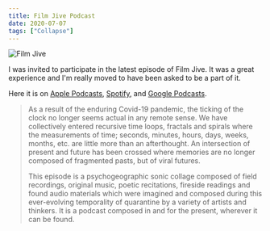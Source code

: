 ```yaml
---
title: Film Jive Podcast
date: 2020-07-07
tags: ["Collapse"]
---
```


![Film Jive](/images/film-jive.jpg)

I was invited to participate in the latest episode of Film Jive. It was a great experience and I'm really moved to have been asked to be a part of it.

<!--x-->

Here it is on [Apple Podcasts](https://podcasts.apple.com/us/podcast/episode-99-tutorials-in-self-isolation/id479559706?i=1000483130629), [Spotify](https://open.spotify.com/episode/2kt01EmSyCuYilkHP7looi?si=Vvyc8SBgQ42fE8gIxBIDPw), and [Google Podcasts](https://podcasts.google.com/feed/aHR0cDovL2ZlZWRzLmZlZWRidXJuZXIuY29tL0ZpbG1KaXZl/episode/aHR0cHM6Ly9maWxtLWppdmUuY2FzdG9zLmNvbS9wb2RjYXN0cy84MjM3L2VwaXNvZGVzL2VwaXNvZGUtOTktdHV0b3JpYWxzLWluLXNlbGYtaXNvbGF0aW9u?ved=0CAIQkfYCahcKEwjA8s3_zbvqAhUAAAAAHQAAAAAQBQ).

> As a result of the enduring Covid-19 pandemic, the ticking of the clock no longer seems actual in any remote sense. We have collectively entered recursive time loops, fractals and spirals where the measurements of time; seconds, minutes, hours, days, weeks, months, etc. are little more than an afterthought. An intersection of present and future has been crossed where memories are no longer composed of fragmented pasts, but of viral futures.
>
> This episode is a psychogeographic sonic collage composed of field recordings, original music, poetic recitations, fireside readings and found audio materials which were imagined and composed during this ever-evolving temporality of quarantine by a variety of artists and thinkers. It is a podcast composed in and for the present, wherever it can be found.
